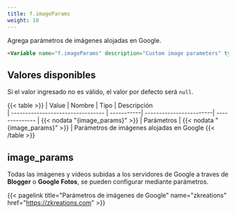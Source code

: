 ```yaml
---
title: f.imageParams
weight: 10
---
```


Agrega parámetros de imágenes alojadas en Google.

```html
<Variable name="f.imageParams" description="Custom image parameters" type="string" value="e30"/>
```

## Valores disponibles

Si el valor ingresado no es válido, el valor por defecto será `null`.

{{< table >}}
| Value                             | Nombre     | Tipo                    | Descripción   
| --------------------------------- | -----------| ------------------------| --------------
| {{< nodata "{image_params}" >}}   | Parámetros | {{< nodata "{image_params}" >}}  | Parámetros de imágenes alojadas en Google
{{< /table >}}


## image_params

Todas las imágenes y videos subidas a los servidores de Google a traves de **Blogger** o **Google Fotos**, se pueden configurar mediante parámetros.

{{< pagelink title="Parámetros de imágenes de Google" name="zkreations" href="https://zkreations.com" >}}